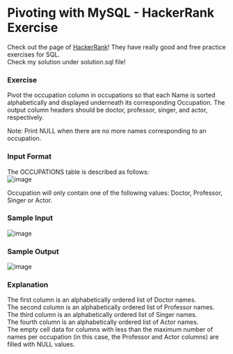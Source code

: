 # Pivoting with MySQL - HackerRank Exercise

Check out the page of [HackerRank](https://www.hackerrank.com/)! They have really good and free practice exercises for SQL.  
Check my solution under solution.sql file!

### Exercise  
Pivot the occupation column in occupations so that each Name is sorted alphabetically and displayed underneath its corresponding Occupation. The output column headers should be doctor, professor, singer, and actor, respectively.

Note: Print NULL when there are no more names corresponding to an occupation.

### Input Format  
The OCCUPATIONS table is described as follows:  
![image](https://user-images.githubusercontent.com/96722899/149545683-1a02a29c-9ca4-4e64-b507-94ad9cd05ae9.png)

Occupation will only contain one of the following values: Doctor, Professor, Singer or Actor.

### Sample Input  
![image](https://user-images.githubusercontent.com/96722899/149545710-e6b987d9-2ffa-4de7-88ba-91d4144c08ec.png)

### Sample Output  
![image](https://user-images.githubusercontent.com/96722899/149545929-78dcbc91-ed5d-4b2f-bd4b-dba276e8ff3f.png)

### Explanation  
The first column is an alphabetically ordered list of Doctor names.  
The second column is an alphabetically ordered list of Professor names.  
The third column is an alphabetically ordered list of Singer names.  
The fourth column is an alphabetically ordered list of Actor names.  
The empty cell data for columns with less than the maximum number of names per occupation (in this case, the Professor and Actor columns) are filled with NULL values.
